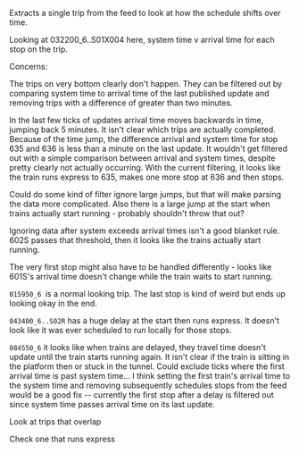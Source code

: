 Extracts a single trip from the feed to look at how the schedule shifts over time. 

Looking at 032200_6..S01X004 here, system time v arrival time for each stop on the trip. 

Concerns:

The trips on very bottom clearly don't happen. They can be filtered out by comparing system time to arrival time of the last published update and removing trips with a difference of greater than two minutes. 

In the last few ticks of updates arrival time moves backwards in time, jumping back 5 minutes. It isn't clear which trips are actually completed. Because of the time jump, the difference arrival and system time for stop 635 and 636 is less than a minute on the last update. It wouldn't get filtered out with a simple comparison between arrival and system times, despite pretty clearly not actually occurring. With the current filtering, it looks like the train runs express to 635, makes one more stop at 636 and then stops.  

Could do some kind of filter ignore large jumps, but that will make parsing the data more complicated. Also there is a large jump at the start when trains actually start running - probably shouldn't throw that out? 

Ignoring data after system exceeds arrival times isn't a good blanket rule. 602S passes that threshold, then it looks like the trains actually start running. 

The very first stop might also have to be handled differently - looks like 601S's arrival time doesn't change while the train waits to start running. 



`015950_6 `is a normal looking trip. The last stop is kind of weird but ends up looking okay in the end. 

`043400_6..S02R` has a huge delay at the start then runs express. It doesn't look like it was ever scheduled to run locally for those stops.

`084550_6` it looks like when trains are delayed, they travel time doesn't update until the train starts running again. It isn't clear if the train is sitting in the platform then or stuck in the tunnel. Could exclude ticks where the first arrival time is past system time... I think setting the first train's arrival time to the system time and removing subsequently schedules stops from the feed would be a good fix -- currently the first stop after a delay is filtered out since system time passes arrival time on its last update.





Look at trips that overlap


Check one that runs express